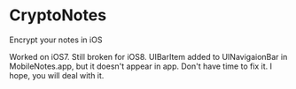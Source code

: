 # CryptoNotes
Encrypt your notes in iOS

Worked on iOS7. Still broken for iOS8. UIBarItem added to UINavigaionBar in MobileNotes.app, but it doesn't appear in app.
Don't have time to fix it. I hope, you will deal with it.
